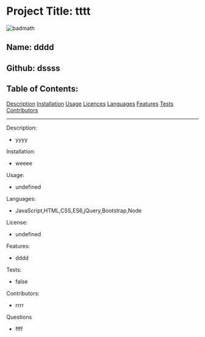 

# Project Title: tttt
![badmath](https://img.shields.io/github/languages/top/nielsenjared/badmath)

## Name: dddd

## Github: dssss

## Table of Contents:
[Description](#Description)
[Installation](#Installation)
[Usage](#Usage)
[Licences](#License)
[Languages](#Languages)
[Features](#Features)
[Tests](#Tests)
[Contributors](#Contributors)

-------------------------------------------------------------------------------------
Description: 
* yyyy

Installation: 
* weeee
 
Usage: 
* undefined

Languages: 
* JavaScript,HTML,CSS,ES6,jQuery,Bootstrap,Node

License:
* undefined

Features: 
* dddd

Tests: 
* false

Contributors: 
* rrrr

Questions
* ffff
